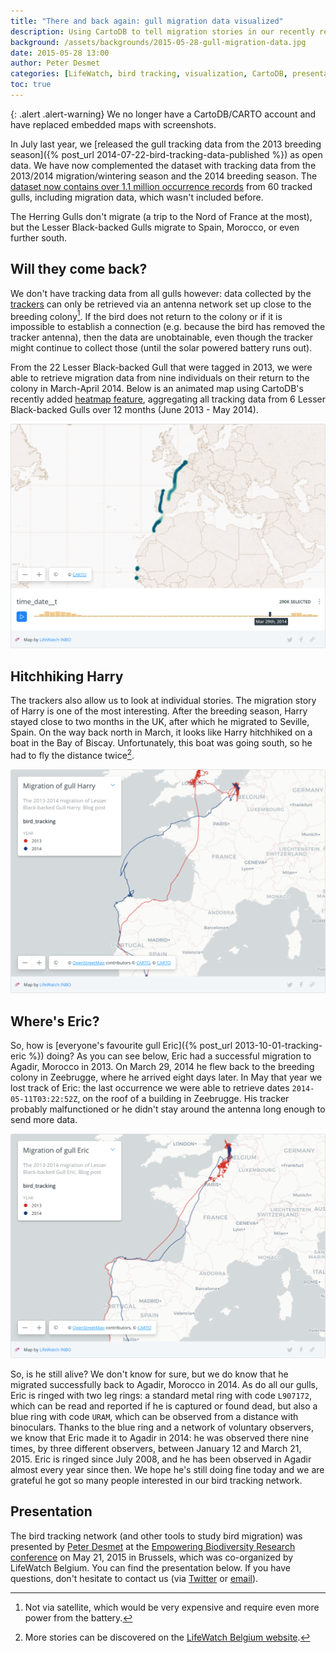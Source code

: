 ```yaml
---
title: "There and back again: gull migration data visualized"
description: Using CartoDB to tell migration stories in our recently republished gull tracking data.
background: /assets/backgrounds/2015-05-28-gull-migration-data.jpg
date: 2015-05-28 13:00
author: Peter Desmet
categories: [LifeWatch, bird tracking, visualization, CartoDB, presentation]
toc: true
---
```


{: .alert .alert-warning}
We no longer have a CartoDB/CARTO account and have replaced embedded maps with screenshots.

In July last year, we [released the gull tracking data from the 2013 breeding season]({% post_url 2014-07-22-bird-tracking-data-published %}) as open data. We have now complemented the dataset with tracking data from the 2013/2014 migration/wintering season and the 2014 breeding season. The [dataset now contains over 1.1 million occurrence records](https://doi.org/10.15468/02omly) from 60 tracked gulls, including migration data, which wasn't included before.

The Herring Gulls don't migrate (a trip to the Nord of France at the most), but the Lesser Black-backed Gulls migrate to Spain, Morocco, or even further south.

## Will they come back?

We don't have tracking data from all gulls however: data collected by the [trackers](http://www.uva-bits.nl) can only be retrieved via an antenna network set up close to the breeding colony[^1]. If the bird does not return to the colony or if it is impossible to establish a connection (e.g. because the bird has removed the tracker antenna), then the data are unobtainable, even though the tracker might continue to collect those (until the solar powered battery runs out).

[^1]: Not via satellite, which would be very expensive and require even more power from the battery.

From the 22 Lesser Black-backed Gull that were tagged in 2013, we were able to retrieve migration data from nine individuals on their return to the colony in March-April 2014. Below is an animated map using CartoDB's recently added [heatmap feature](http://blog.cartodb.com/introducing-heatmaps/), aggregating all tracking data from 6 Lesser Black-backed Gulls over 12 months (June 2013 - May 2014).

<!--<iframe width="100%" height="520" frameborder="0" src="https://inbo.carto.com/u/lifewatch/builder/81a2594d-f6e6-42e4-9a1e-add22753b8a1/embed" allowfullscreen webkitallowfullscreen mozallowfullscreen oallowfullscreen msallowfullscreen></iframe>-->
![map-1](/assets/images/2015-05-28-gull-migration-data-map-1.png)

## Hitchhiking Harry

The trackers also allow us to look at individual stories. The migration story of Harry is one of the most interesting. After the breeding season, Harry stayed close to two months in the UK, after which he migrated to Seville, Spain. On the way back north in March, it looks like Harry hitchhiked on a boat in the Bay of Biscay. Unfortunately, this boat was going south, so he had to fly the distance twice[^2].

<!--<iframe width="100%" height="520" frameborder="0" src="https://inbo.carto.com/u/lifewatch/builder/afe199fa-f5b2-11e4-8503-0e853d047bba/embed" allowfullscreen webkitallowfullscreen mozallowfullscreen oallowfullscreen msallowfullscreen></iframe>-->
![map-2](/assets/images/2015-05-28-gull-migration-data-map-2.png)

[^2]: More stories can be discovered on the [LifeWatch Belgium website](http://lifewatch.be/en/historical-data-birds).

## Where's Eric?

So, how is [everyone's favourite gull Eric]({% post_url 2013-10-01-tracking-eric %}) doing? As you can see below, Eric had a successful migration to Agadir, Morocco in 2013. On March 29, 2014 he flew back to the breeding colony in Zeebrugge, where he arrived eight days later. In May that year we lost track of Eric: the last occurrence we were able to retrieve dates `2014-05-11T03:22:52Z`, on the roof of a building in Zeebrugge. His tracker probably malfunctioned or he didn't stay around the antenna long enough to send more data.

<!--<iframe width="100%" height="520" frameborder="0" src="https://inbo.carto.com/u/lifewatch/builder/88a48488-ea59-11e4-849b-0e853d047bba/embed" allowfullscreen webkitallowfullscreen mozallowfullscreen oallowfullscreen msallowfullscreen></iframe>-->
![map-3](/assets/images/2015-05-28-gull-migration-data-map-3.png)

So, is he still alive? We don't know for sure, but we do know that he migrated successfully back to Agadir, Morocco in 2014. As do all our gulls, Eric is ringed with two leg rings: a standard metal ring with code `L907172`, which can be read and reported if he is captured or found dead, but also a blue ring with code `URAM`, which can be observed from a distance with binoculars. Thanks to the blue ring and a network of voluntary observers, we know that Eric made it to Agadir in 2014: he was observed there nine times, by three different observers, between January 12 and March 21, 2015. Eric is ringed since July 2008, and he has been observed in Agadir almost every year since then. We hope he's still doing fine today and we are grateful he got so many people interested in our bird tracking network.

## Presentation

The bird tracking network (and other tools to study bird migration) was presented by [Peter Desmet](https://twitter.com/peterdesmet) at the [Empowering Biodiversity Research conference](http://www.biodiversity.be/conference2015) on May 21, 2015 in Brussels, which was co-organized by LifeWatch Belgium. You can find the presentation below. If you have questions, don't hesitate to contact us (via [Twitter](https://twitter.com/LifeWatchINBO) or [email](mailto:opendata@inbo.be)).

<script async class="speakerdeck-embed" data-slide="1" data-id="937c31af2ba3456893376a402b3bf29e" data-ratio="1.33333333333333" src="//speakerdeck.com/assets/embed.js"></script>
